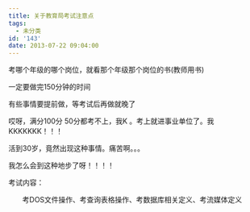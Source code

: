 ```yaml
---
title: 关于教育局考试注意点
tags:
  - 未分类
id: '143'
date: 2013-07-22 09:04:00
---
```


考哪个年级的哪个岗位，就看那个年级那个岗位的书(教师用书)  
  

一定要做完150分钟的时间

  

  

有些事情要提前做，等考试后再做就晚了

  

  

哎呀，满分100分 50分都考不上，我K 。考上就进事业单位了。我KKKKKKK！！！

活到30岁，竟然出现这种事情。痛苦啊。。。

我怎么会到这种地步了呀！！！！

  

  

考试内容：

       考DOS文件操作、考查询表格操作、考数据库相关定义、考流媒体定义